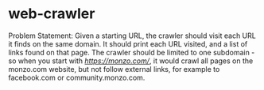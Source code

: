 # web-crawler
Problem Statement: 
Given a starting URL, the crawler should visit each URL it finds on the same domain.
It should print each URL visited, and a list of links found on that page. The crawler 
should be limited to one subdomain - so when you start with *https://monzo.com/*, it would crawl all pages on the monzo.com website, 
but not follow external links, for example to facebook.com or community.monzo.com.
